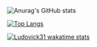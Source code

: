 ![Anurag's GitHub stats](https://github-readme-stats.vercel.app/api?username=Ludovick31&show_icons=true&theme=radical)

[![Top Langs](https://github-readme-stats.vercel.app/api/top-langs/?username=Ludovick31&layout=compact)](https://github.com/anuraghazra/github-readme-stats)

[![Ludovick31 wakatime stats](https://github-readme-stats.vercel.app/api/wakatime?username=Ludovick31)](https://github.com/anuraghazra/github-readme-stats)
